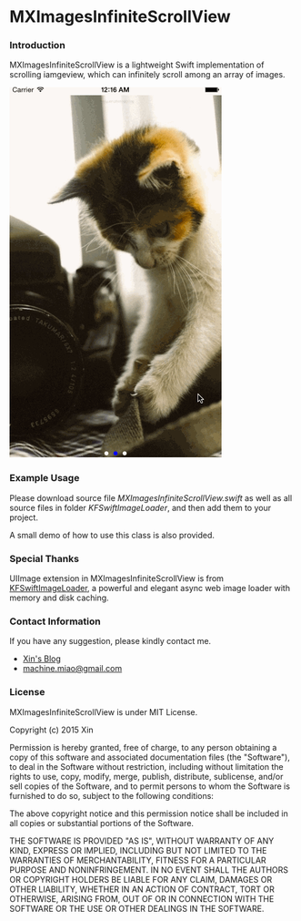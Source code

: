 # MXImagesInfiniteScrollView

### Introduction 

MXImagesInfiniteScrollView is a lightweight Swift implementation of scrolling iamgeview, which can infinitely scroll among an array of images.

![Demo.gif](https://github.com/machinecc/MXImagesInfiniteScrollView/blob/master/Demo.gif)



### Example Usage

Please download source file *MXImagesInfiniteScrollView.swift* as well as all source files in folder *KFSwiftImageLoader*, and then add them to your project.

A small demo of how to use this class is also provided.



### Special Thanks

UIImage extension in MXImagesInfiniteScrollView is from [KFSwiftImageLoader](https://github.com/kiavashfaisali/KFSwiftImageLoader), a powerful and elegant async web image loader with memory and disk caching.



### Contact Information

If you have any suggestion, please kindly contact me.
- [Xin's Blog](http://machinecc.github.io)
- [machine.miao@gmail.com](mailto:machine.miao@gmail.com)



### License

MXImagesInfiniteScrollView is under MIT License.

Copyright (c) 2015 Xin

Permission is hereby granted, free of charge, to any person obtaining a copy of this software and associated documentation files (the "Software"), to deal in the Software without restriction, including without limitation the rights to use, copy, modify, merge, publish, distribute, sublicense, and/or sell copies of the Software, and to permit persons to whom the Software is furnished to do so, subject to the following conditions:

The above copyright notice and this permission notice shall be included in all copies or substantial portions of the Software.

THE SOFTWARE IS PROVIDED "AS IS", WITHOUT WARRANTY OF ANY KIND, EXPRESS OR IMPLIED, INCLUDING BUT NOT LIMITED TO THE WARRANTIES OF MERCHANTABILITY, FITNESS FOR A PARTICULAR PURPOSE AND NONINFRINGEMENT. IN NO EVENT SHALL THE AUTHORS OR COPYRIGHT HOLDERS BE LIABLE FOR ANY CLAIM, DAMAGES OR OTHER LIABILITY, WHETHER IN AN ACTION OF CONTRACT, TORT OR OTHERWISE, ARISING FROM, OUT OF OR IN CONNECTION WITH THE SOFTWARE OR THE USE OR OTHER DEALINGS IN THE SOFTWARE.



